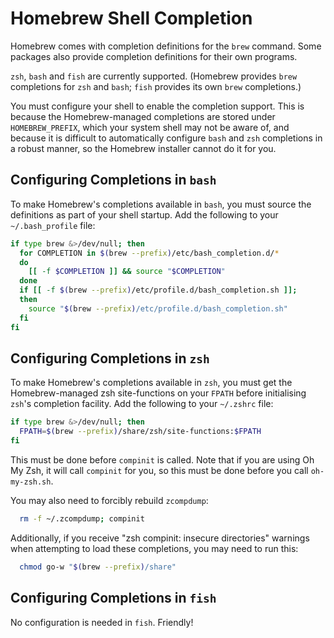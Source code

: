 # Homebrew Shell Completion

Homebrew comes with completion definitions for the `brew` command. Some packages also provide completion definitions for their own programs.

`zsh`, `bash` and `fish` are currently supported. (Homebrew provides `brew` completions for `zsh` and `bash`; `fish` provides its own `brew` completions.)

You must configure your shell to enable the completion support. This is because the Homebrew-managed completions are stored under `HOMEBREW_PREFIX`, which your system shell may not be aware of, and because it is difficult to automatically configure `bash` and `zsh` completions in a robust manner, so the Homebrew installer cannot do it for you.

## Configuring Completions in `bash`

To make Homebrew's completions available in `bash`, you must source the definitions as part of your shell startup. Add the following to your `~/.bash_profile` file:

```sh
if type brew &>/dev/null; then
  for COMPLETION in $(brew --prefix)/etc/bash_completion.d/*
  do
    [[ -f $COMPLETION ]] && source "$COMPLETION"
  done
  if [[ -f $(brew --prefix)/etc/profile.d/bash_completion.sh ]];
  then
    source "$(brew --prefix)/etc/profile.d/bash_completion.sh"
  fi
fi
```

## Configuring Completions in `zsh`

To make Homebrew's completions available in `zsh`, you must get the Homebrew-managed zsh site-functions on your `FPATH` before initialising `zsh`'s completion facility. Add the following to your `~/.zshrc` file:

```sh
if type brew &>/dev/null; then
  FPATH=$(brew --prefix)/share/zsh/site-functions:$FPATH
fi
```

This must be done before `compinit` is called. Note that if you are using Oh My Zsh, it will call `compinit` for you, so this must be done before you call `oh-my-zsh.sh`.

You may also need to forcibly rebuild `zcompdump`:

```sh
  rm -f ~/.zcompdump; compinit
```

Additionally, if you receive "zsh compinit: insecure directories" warnings when attempting to load these completions, you may need to run this:

```sh
  chmod go-w "$(brew --prefix)/share"
```

## Configuring Completions in `fish`

No configuration is needed in `fish`. Friendly!
